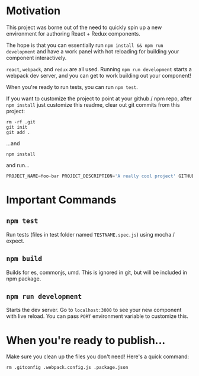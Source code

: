 # Motivation

This project was borne out of the need to quickly spin up a new environment for authoring React + Redux components.

The hope is that you can essentially run `npm install && npm run development` and have a work panel with hot reloading for building your component interactively.

`react`, `webpack`, and `redux` are all used. Running `npm run development` starts a webpack dev server, and you can get to work building out your component!

When you're ready to run tests, you can run `npm test`.

If you want to customize the project to point at your github / npm repo, after `npm install` just customize this readme, clear out git commits from this project:

```
rm -rf .git
git init 
git add .
```

...and

```
npm install
```

and run...

```js
PROJECT_NAME=foo-bar PROJECT_DESCRIPTION='A really cool project' GITHUB_USERNAME=foo AUTHOR_NAME="Calvin Froedge" AUTHOR_EMAIL=calvinfroedge@gmail.com npm run customize
``` 

# Important Commands

## `npm test`

Run tests (files in test folder named `TESTNAME.spec.js`) using mocha / expect.

## `npm build`

Builds for es, commonjs, umd. This is ignored in git, but will be included in npm package.

## `npm run development`

Starts the dev server. Go to `localhost:3000` to see your new component with live reload. You can pass `PORT` environment variable to customize this.

# When you're ready to publish...

Make sure you clean up the files you don't need! Here's a quick command:

`rm .gitconfig .webpack.config.js .package.json`
